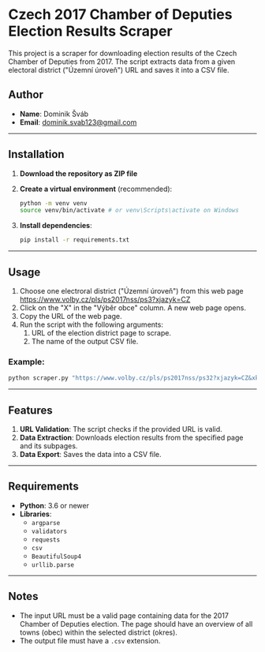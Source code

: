 
# Czech 2017 Chamber of Deputies Election Results Scraper

This project is a scraper for downloading election results of the Czech Chamber of Deputies from 2017. The script extracts data from a given electoral district ("Územní úroveň") URL and saves it into a CSV file.

## Author
- **Name**: Dominik Šváb
- **Email**: dominik.svab123@gmail.com

---

## Installation

1. **Download the repository as ZIP file**

2. **Create a virtual environment** (recommended):
   ```bash
   python -m venv venv
   source venv/bin/activate # or venv\Scripts\activate on Windows
   ```

3. **Install dependencies**:
   ```bash
   pip install -r requirements.txt
   ```

---

## Usage

1. Choose one electroral district ("Územní úroveň") from this web page https://www.volby.cz/pls/ps2017nss/ps3?xjazyk=CZ
2. Click on the "X" in the "Výběr obce" column. A new web page opens.
3. Copy the URL of the web page.
4. Run the script with the following arguments:
   1. URL of the election district page to scrape. 
   2. The name of the output CSV file.

### Example:
```bash
python scraper.py "https://www.volby.cz/pls/ps2017nss/ps32?xjazyk=CZ&xkraj=8&xnumnuts=5202" "results.csv"
```

---

## Features

1. **URL Validation**: The script checks if the provided URL is valid.
2. **Data Extraction**: Downloads election results from the specified page and its subpages.
3. **Data Export**: Saves the data into a CSV file.

---

## Requirements

- **Python**: 3.6 or newer
- **Libraries**:
  - `argparse`
  - `validators`
  - `requests`
  - `csv`
  - `BeautifulSoup4`
  - `urllib.parse`

---

## Notes
- The input URL must be a valid page containing data for the 2017 Chamber of Deputies election. The page should have an overview of all towns (obec) within the selected district (okres).
- The output file must have a `.csv` extension.
